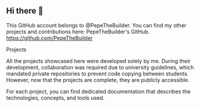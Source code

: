 ## Hi there 👋
This GitHub account belongs to @PepeTheBuilder. You can find my other projects and contributions here: PepeTheBuilder's GitHub. https://github.com/PepeTheBuilder

Projects

All the projects showcased here were developed solely by me. During their development, collaboration was required due to university guidelines, which mandated private repositories to prevent code copying between students. However, now that the projects are complete, they are publicly accessible.

For each project, you can find dedicated documentation that describes the technologies, concepts, and tools used.
